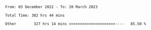 <!--START_SECTION:waka-->

```text
From: 03 December 2022 - To: 20 March 2023

Total Time: 382 hrs 44 mins

Other        327 hrs 14 mins >>>>>>>>>>>>>>>>>>>>>----   85.50 %
```

<!--END_SECTION:waka-->